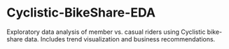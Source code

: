 # Cyclistic-BikeShare-EDA
Exploratory data analysis of member vs. casual riders using Cyclistic bike-share data. Includes trend visualization and business recommendations.
